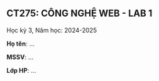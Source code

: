 ## CT275: CÔNG NGHỆ WEB - LAB 1

Học kỳ 3, Năm học: 2024-2025

**Họ tên**: ...

**MSSV**: ...

**Lớp HP**: ...

